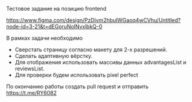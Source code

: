 Тестовое задание на позицию frontend

https://www.figma.com/design/PzDivm2hbuIWGaoq4wCVhu/Untitled?node-id=3-21&t=dEGoruNoINvxlbkQ-0

В рамках задачи необходимо
* Сверстать страницу согласно макету для 2-х разрешений. 
* Сделать адаптивную вёрстку.
* Для отображения использовать массивы данных advantagesList и reviewsList.
* Для проверки будем использовать pixel perfect

По окончанию работы создать pull request и отправить https://t.me/RY6082
